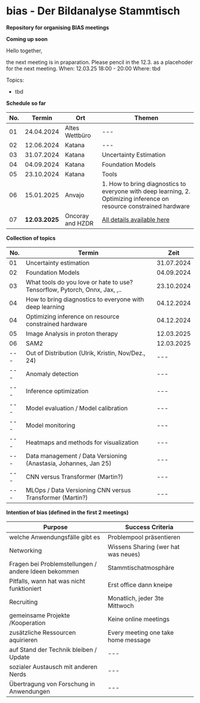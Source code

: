# bias - Der Bildanalyse Stammtisch
**Repository for organising BIAS meetings**


**Coming up soon**

Hello together,

the next meeting is in praparation. Please pencil in the 12.3. as a placehoder for the next meeting.
When: 12.03.25 18:00 - 20:00
Where: tbd

Topics:
- tbd


**Schedule so far**

| No. | Termin | Ort | Themen |
| --- | --- | --- | --- |
| 01 | 24.04.2024 | Altes Wettbüro | --- |
| 02 | 12.06.2024 | Katana | --- |
| 03 | 31.07.2024 | Katana | Uncertainty Estimation |
| 04 | 04.09.2024 | Katana | Foundation Models |
| 05 | 23.10.2024 | Katana | Tools |
| 06 | 15.01.2025| Anvajo | 1. How to bring diagnostics to everyone with deep learning, 2. Optimizing inference on resource constrained hardware |
| 07 | **12.03.2025**| Oncoray and HZDR | [All details available here](https://events.hifis.net/event/2248/) |

**Collection of topics**

 | No. | Termin | Zeit |
 | --- | --- | --- |
 | 01| Uncertainty estimation | 31.07.2024 |
 | 02 | Foundation Models | 04.09.2024 |
 | 03 | What tools do you love or hate to use? Tensorflow, Pytorch, Onnx, Jax, ,.. | 23.10.2024 |
 | 04 | How to bring diagnostics to everyone with deep learning| 04.12.2024 |
 | 04 | Optimizing inference on resource constrained hardware | 04.12.2024 |
 | 05 | Image Analysis in proton therapy  | 12.03.2025 |
 | 06 | SAM2 | 12.03.2025 |
 | --- | Out of Distribution (Ulrik, Kristin, Nov/Dez., 24) | --- |
 | --- | Anomaly detection | --- |
 | --- | Inference optimization | --- |
 | --- | Model evaluation / Model calibration | --- |
 | --- | Model monitoring | --- |
 | --- | Heatmaps and methods for visualization | --- |
 | --- | Data management / Data Versioning (Anastasia, Johannes, Jan 25) | --- |
 | --- | CNN versus Transformer (Martin?) | --- |
 | --- | MLOps / Data Versioning CNN versus Transformer (Martin?) | --- |


**Intention of bias (defined in the first 2 meetings)**

| Purpose | Success Criteria |
| --- | --- |
| welche Anwendungsfälle gibt es | Problempool präsentieren |
 Networking | Wissens Sharing (wer hat was neues) |
 Fragen bei Problemstellungen / andere Ideen bekommen | Stammtischatmosphäre |
 Pitfalls, wann hat was nicht funktioniert | Erst office dann kneipe |
 Recruiting | Monatlich, jeder 3te Mittwoch |
 gemeinsame Projekte /Kooperation | Keine online meetings |
 zusätzliche Ressourcen aquirieren | Every meeting one take home message  |
 auf Stand der Technik bleiben / Update | --- |
 sozialer Austausch mit anderen Nerds | --- |
 Übertragung von Forschung in Anwendungen | --- | 








